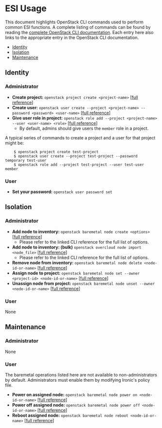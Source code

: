 # ESI Usage

This document highlights OpenStack CLI commands used to perform common ESI functions. A complete listing of commands can be found by reading the [complete OpenStack CLI documentation](https://docs.openstack.org/python-openstackclient/latest/cli/command-list.html). Each entry here also links to the appropriate entry in the OpenStack CLI documentation.

* [Identity](#identity)
* [Isolation](#isolation)
* [Maintenance](#maintenance)

## <a name="identity"></a>Identity

### Administrator

* **Create project:** `openstack project create <project-name>` [[full reference](https://docs.openstack.org/python-openstackclient/latest/cli/command-objects/project.html#project-create)]
* **Create user:** `openstack user create --project <project-name> --password <password> <user-name>` [[full reference](https://docs.openstack.org/python-openstackclient/latest/cli/command-objects/user.html#user-create)]
* **Give user role in project:** `openstack role add --project <project-name> --user <user-name> <role>` [[full reference](https://docs.openstack.org/python-openstackclient/latest/cli/command-objects/role.html#role-add)]
  * By default, admins should give users the ``member`` role in a project.

A typical series of commands to create a project and a user for that project might be:


```
    $ openstack project create test-project
    $ openstack user create --project test-project --password temporary test-user
    $ openstack role add --project test-project --user test-user member
```

### User

* **Set your password:** `openstack user password set`

## <a name="isolation"></a>Isolation

### Administrator

* **Add node to inventory:** `openstack baremetal node create <options>` [[full reference](https://docs.openstack.org/python-ironicclient/latest/cli/osc/v1/index.html#baremetal-node-create)]
  * Please refer to the linked CLI reference for the full list of options.
* **Add node to inventory: (bulk)** `openstack overcloud node import <node_file>` [[full reference](https://docs.openstack.org/python-tripleoclient/latest/commands.html#overcloud-node-import)]
  * Please refer to the linked CLI reference for the full list of options.
* **Remove node from inventory:** `openstack baremetal node delete <node-id-or-name>` [[full reference](https://docs.openstack.org/python-ironicclient/latest/cli/osc/v1/index.html#baremetal-node-delete)]
* **Assign node to project:** `openstack baremetal node set --owner <project-id> <node-id-or-name>` [[full reference](https://docs.openstack.org/python-ironicclient/latest/cli/osc/v1/index.html#baremetal-node-set)]
* **Unassign node from project:** `openstack baremetal node unset --owner <node-id-or-name>` [[full reference](https://docs.openstack.org/python-ironicclient/latest/cli/osc/v1/index.html#baremetal-node-unset)]

### User

None

## <a name="maintenance"></a>Maintenance

### Administrator

None

### User

The baremetal operations listed here are not available to non-administrators by default. Administrators must enable them by modifying Ironic's policy file.

* **Power on assigned node:** `openstack baremetal node power on <node-id-or-name>` [[full reference](https://docs.openstack.org/python-ironicclient/latest/cli/osc/v1/index.html#baremetal-node-power-on)]
* **Power off assigned node:** `openstack baremetal node power off <node-id-or-name>` [[full reference](https://docs.openstack.org/python-ironicclient/latest/cli/osc/v1/index.html#baremetal-node-power-off)]
* **Reboot assigned node:** `openstack baremetal node reboot <node-id-or-name>` [[full reference](https://docs.openstack.org/python-ironicclient/latest/cli/osc/v1/index.html#baremetal-node-reboot)]
